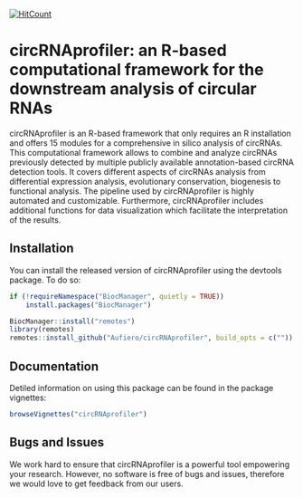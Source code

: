 
<!-- README.md is generated from README.Rmd. Please edit that file -->
[![HitCount](http://hits.dwyl.io/Aufiero/circRNAprofiler.svg)](http://hits.dwyl.io/Aufiero/circRNAprofiler)

circRNAprofiler: an R-based computational framework for the downstream analysis of circular RNAs
================================================================================================

circRNAprofiler is an R-based framework that only requires an R installation and offers 15 modules for a comprehensive in silico analysis of circRNAs. This computational framework allows to combine and analyze circRNAs previously detected by multiple publicly available annotation-based circRNA detection tools. It covers different aspects of circRNAs analysis from differential expression analysis, evolutionary conservation, biogenesis to functional analysis. The pipeline used by circRNAprofiler is highly automated and customizable. Furthermore, circRNAprofiler includes additional functions for data visualization which facilitate the interpretation of the results.

Installation
------------

You can install the released version of circRNAprofiler using the devtools package. To do so:

``` r
if (!requireNamespace("BiocManager", quietly = TRUE))
    install.packages("BiocManager")

BiocManager::install("remotes")
library(remotes)
remotes::install_github("Aufiero/circRNAprofiler", build_opts = c(""))
```

Documentation
-------------

Detiled information on using this package can be found in the package vignettes:

``` r
browseVignettes("circRNAprofiler")
```

Bugs and Issues
---------------

We work hard to ensure that circRNAprofiler is a powerful tool empowering your research. However, no software is free of bugs and issues, therefore we would love to get feedback from our users.
